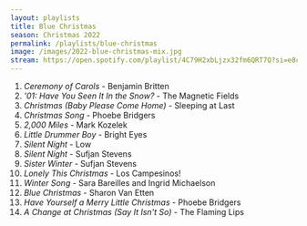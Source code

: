 ```yaml
---
layout: playlists
title: Blue Christmas
season: Christmas 2022
permalink: /playlists/blue-christmas
image: /images/2022-blue-christmas-mix.jpg
stream: https://open.spotify.com/playlist/4C79H2xbLjzx32fm6QRT7Q?si=e8c284ad16b1476a
---
```


1. *Ceremony of Carols* - Benjamin Britten
2. *'01: Have You Seen It In the Snow?* - The Magnetic Fields
3. *Christmas (Baby Please Come Home)* - Sleeping at Last
4. *Christmas Song* - Phoebe Bridgers
5. *2,000 Miles* - Mark Kozelek
6. *Little Drummer Boy* - Bright Eyes
7. *Silent Night* - Low
8. *Silent Night* - Sufjan Stevens
9. *Sister Winter* - Sufjan Stevens
10. *Lonely This Christmas* - Los Campesinos!
11. *Winter Song* - Sara Bareilles and Ingrid Michaelson
12. *Blue Christmas* - Sharon Van Etten
13. *Have Yourself a Merry Little Christmas* - Phoebe Bridgers
14. *A Change at Christmas (Say It Isn't So)* - The Flaming Lips
